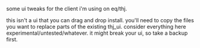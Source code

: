 some ui tweaks for the client i'm using on eq/thj.

this isn't a ui that you can drag and drop install. you'll need to copy the files you want to replace parts of the existing thj_ui. consider everything here experimental/untested/whatever. it might break your ui, so take a backup first.

